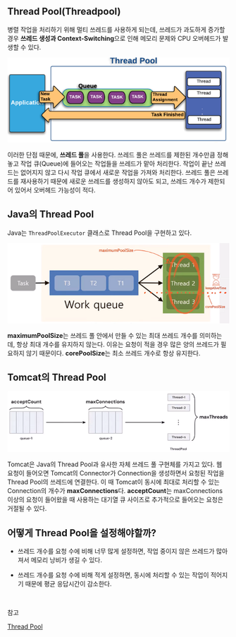 ## Thread Pool(Threadpool)

병렬 작업을 처리하기 위해 멀티 쓰레드를 사용하게 되는데, 쓰레드가 과도하게 증가할 경우 **쓰레드 생성과 Context-Switching**으로 인해 메모리 문제와 CPU 오버헤드가 발생할 수 있다.

![img](https://github.com/dilmah0203/TIL/blob/main/Image/Thread%20Pool.PNG)

이러한 단점 때문에, **쓰레드 풀**을 사용한다. 쓰레드 풀은 쓰레드를 제한된 개수만큼 정해놓고 작업 큐(Queue)에 들어오는 작업들을 쓰레드가 맡아 처리한다. 작업이 끝난 쓰레드는 없어지지 않고 다시 작업 큐에서 새로운 작업을 가져와 처리한다. 쓰레드 풀은 쓰레드를 재사용하기 때문에 새로운 쓰레드를 생성하지 않아도 되고, 쓰레드 개수가 제한되어 있어서 오버헤드 가능성이 적다.

## Java의 Thread Pool

Java는 `ThreadPoolExecutor` 클래스로 Thread Pool을 구현하고 있다.

![img2](https://github.com/dilmah0203/TIL/blob/main/Image/ThreadPoolExecutor.png)

**maximumPoolSize**는 쓰레드 풀 안에서 만들 수 있는 최대 쓰레드 개수를 의미하는데, 항상 최대 개수를 유지하지 않는다. 이유는 요청이 적을 경우 많은 양의 쓰레드가 필요하지 않기 때문이다. **corePoolSize**는 최소 쓰레드 개수로 항상 유지한다.

## Tomcat의 Thread Pool

![img](https://github.com/dilmah0203/TIL/blob/main/Image/Thread%20Pool2.png)

Tomcat은 Java의 Thread Pool과 유사한 자체 쓰레드 풀 구현체를 가지고 있다. 웹 요청이 들어오면 Tomcat의 Connector가 Connection을 생성하면서 요청된 작업을 Thread Pool의 쓰레드에 연결한다. 이 때 Tomcat이 동시에 최대로 처리할 수 있는 Connection의 개수가 **maxConnections**다. **acceptCount**는 maxConnections 이상의 요청이 들어왔을 때 사용하는 대기열 큐 사이즈로 추가적으로 들어오는 요청은 거절될 수 있다.

## 어떻게 Thread Pool을 설정해야할까?

- 쓰레드 개수를 요청 수에 비해 너무 많게 설정하면, 작업 중이지 않은 쓰레드가 많아져서 메모리 낭비가 생길 수 있다.

- 쓰레드 개수를 요청 수에 비해 적게 설정하면, 동시에 처리할 수 있는 작업이 적어지기 때문에 평균 응답시간이 감소한다.

<br>

참고

[Thread Pool](https://www.youtube.com/watch?v=um4rYmQIeRE&list=PLgXGHBqgT2TvpJ_p9L_yZKPifgdBOzdVH&index=3)
